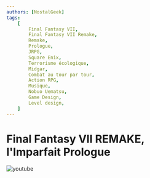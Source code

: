 ```yaml
---
authors: [NostalGeek]
tags:
    [
        Final Fantasy VII,
        Final Fantasy VII Remake,
        Remake,
        Prologue,
        JRPG,
        Square Enix,
        Terrorisme écologique,
        Midgar,
        Combat au tour par tour,
        Action RPG,
        Musique,
        Nobuo Uematsu,
        Game Design,
        Level design,
    ]
---
```


# Final Fantasy VII REMAKE, l'Imparfait Prologue

![youtube](https://www.youtube.com/watch?v=v9y89CTtijI)
